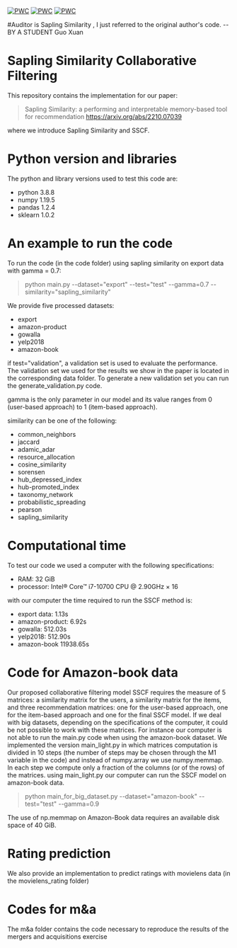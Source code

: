 [![PWC](https://img.shields.io/endpoint.svg?url=https://paperswithcode.com/badge/sapling-similarity-outperforms-other-local/recommendation-systems-on-amazon-book)](https://paperswithcode.com/sota/recommendation-systems-on-amazon-book?p=sapling-similarity-outperforms-other-local)
[![PWC](https://img.shields.io/endpoint.svg?url=https://paperswithcode.com/badge/sapling-similarity-outperforms-other-local/recommendation-systems-on-yelp2018)](https://paperswithcode.com/sota/recommendation-systems-on-yelp2018?p=sapling-similarity-outperforms-other-local)
[![PWC](https://img.shields.io/endpoint.svg?url=https://paperswithcode.com/badge/sapling-similarity-outperforms-other-local/recommendation-systems-on-gowalla)](https://paperswithcode.com/sota/recommendation-systems-on-gowalla?p=sapling-similarity-outperforms-other-local)

#Auditor  is Sapling Similarity , I just referred to the original author's code.               --BY A STUDENT Guo Xuan
# Sapling Similarity Collaborative Filtering
This repository contains the implementation for our paper:
> Sapling Similarity: a performing and interpretable memory-based tool for recommendation https://arxiv.org/abs/2210.07039

where we introduce Sapling Similarity and SSCF.

# Python version and libraries
The python and library versions used to test this code are:
- python 3.8.8
- numpy 1.19.5
- pandas 1.2.4
- sklearn 1.0.2

# An example to run the code
To run the code (in the code folder) using sapling similarity on export data with gamma = 0.7:
> python main.py --dataset="export" --test="test" --gamma=0.7 --similarity="sapling_similarity"

We provide five processed datasets:
- export
- amazon-product
- gowalla
- yelp2018
- amazon-book

if test="validation", a validation set is used to evaluate the performance. The validation set we used for the results we show in the paper is located in the corresponding data folder. To generate a new validation set you can run the generate_validation.py code.

gamma is the only parameter in our model and its value ranges from 0 (user-based approach) to 1 (item-based approach).

similarity can be one of the following:
- common_neighbors
- jaccard
- adamic_adar
- resource_allocation
- cosine_similarity
- sorensen
- hub_depressed_index
- hub-promoted_index
- taxonomy_network
- probabilistic_spreading
- pearson
- sapling_similarity

# Computational time
To test our code we used a computer with the following specifications:
- RAM: 32 GiB
- processor: Intel® Core™ i7-10700 CPU @ 2.90GHz × 16 

with our computer the time required to run the SSCF method is:
- export data: 1.13s
- amazon-product: 6.92s
- gowalla: 512.03s
- yelp2018: 512.90s
- amazon-book 11938.65s

# Code for Amazon-book data
Our proposed collaborative filtering model SSCF requires the measure of 5 matrices: a similarity matrix for the users, a similarity matrix for the items, and three recommendation matrices: one for the user-based approach, one for the item-based approach and one for the final SSCF model. If we deal with big datasets, depending on the specifications of the computer, it could be not possible to work with these matrices. For instance our computer is not able to run the main.py code when using the amazon-book dataset.
We implemented the version main_light.py in which matrices computation is divided in 10 steps (the number of steps may be chosen through the M1 variable in the code) and instead of numpy.array we use numpy.memmap. In each step we compute only a fraction of the columns (or of the rows) of the matrices. using main_light.py our computer can run the SSCF model on amazon-book data.
> python main_for_big_dataset.py --dataset="amazon-book" --test="test" --gamma=0.9

The use of np.memmap on Amazon-Book data requires an available disk space of 40 GiB.

# Rating prediction
We also provide an implementation to predict ratings with movielens data (in the movielens_rating folder)

# Codes for m&a
The m&a folder contains the code necessary to reproduce the results of the mergers and acquisitions exercise
